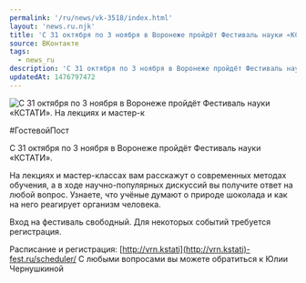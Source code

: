```yaml
---
permalink: '/ru/news/vk-3518/index.html'
layout: 'news.ru.njk'
title: 'С 31 октября по 3 ноября в Воронеже пройдёт Фестиваль науки «КСТАТИ».'
source: ВКонтакте
tags:
  - news_ru
description: 'С 31 октября по 3 ноября в Воронеже пройдёт Фестиваль науки «КСТАТИ»'
updatedAt: 1476797472
---
```

![С 31 октября по 3 ноября в Воронеже пройдёт Фестиваль науки «КСТАТИ». На лекциях и мастер-к](https://sun9-32.userapi.com/impf/c837632/v837632501/5658/_0oRYsSscds.jpg?size=1280x776&quality=96&proxy=1&sign=165519f3e762393190cb065abe2b69b5&c_uniq_tag=j4MWvQuwyeCVI4N8hs-gl249dUolsKxkPUl46aQY5nw&type=album)

#ГостевойПост

С 31 октября по 3 ноября в Воронеже пройдёт Фестиваль науки «КСТАТИ».

На лекциях и мастер-классах вам расскажут о современных методах обучения, а в ходе научно-популярных дискуссий вы получите ответ на любой вопрос. Узнаете, что учёные думают о природе шоколада и как на него реагирует организм человека.

Вход на фестиваль свободный. Для некоторых событий требуется регистрация.

Расписание и регистрация: [http://vrn.kstati](http://vrn.kstati)-fest.ru/scheduler/
С любыми вопросами вы можете обратиться к Юлии Чернушкиной
